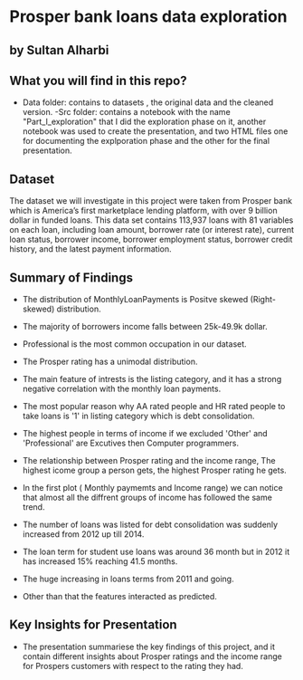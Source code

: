 # Prosper bank loans data exploration
## by Sultan Alharbi

## What you will find in this repo?
- Data folder: contains to datasets , the original data and the cleaned version.
-Src folder: contains a notebook with the name "Part_I_exploration" that I did the exploration phase on it, another notebook was used to create the presentation, and two HTML files one for documenting the explporation phase and the other for the final presentation.


## Dataset

The dataset we will investigate in this project were taken from Prosper bank which is America’s first marketplace lending platform, with over 9 billion dollar in funded loans. This data set contains 113,937 loans with 81 variables on each loan, including loan amount, borrower rate (or interest rate), current loan status, borrower income, borrower employment status, borrower credit history, and the latest payment information.



## Summary of Findings

- The distribution of MonthlyLoanPayments is Positve skewed (Right-skewed) distribution.
- The majority of borrowers income falls between 25k-49.9k dollar.
- Professional is the most common occupation in our dataset.
- The Prosper rating has a unimodal distribution.

- The main feature of intrests is the listing category, and it has a strong negative correlation with the monthly loan payments.
- The most popular reason why AA rated people and HR rated people to take loans is '1' in listing category which is debt consolidation.


- The highest people in terms of income if we excluded 'Other' and 'Professional' are Excutives then Computer programmers.

- The relationship between Prosper rating and the income range, The highest icome group a person gets, the highest Prosper rating he gets.
- In the first plot ( Monthly paymemts and Income range) we can notice that almost all the diffrent groups of income has followed the same trend.
- The number of loans was listed for debt consolidation was suddenly increased from 2012 up till 2014.
- The loan term for student use loans was around 36 month but in 2012 it has increased 15% reaching 41.5 months.
- The huge increasing in loans terms from 2011 and going.
- Other than that the features interacted as predicted.


## Key Insights for Presentation

- The presentation summariese the key findings of this project, and it contain different insights about Prosper ratings and the income range for Prospers customers with respect to the rating they had.
